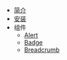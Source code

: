 <!--
 * @Description: In User Settings Edit
 * @Author: your name
 * @Date: 2019-10-15 15:27:18
 * @LastEditTime: 2019-10-17 14:57:53
 * @LastEditors: Please set LastEditors
 -->
- [简介]()
- [安装](install)
- 组件
  - [Alert](components/alert)
  - [Badge](components/badge)
  - [Breadcrumb](components/breadcrumb)
